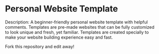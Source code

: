 # Personal Website Template

Description: A beginner-friendly personal website template with helpful comments.
Templates are pre-made websites that can be fully customized to look unique and fresh, yet familiar. Templates are created specially to make your website building experience easy and fast.

Fork this repository and edit away!
